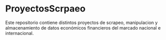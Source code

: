 # ProyectosScrpaeo
Este repositorio contiene distintos proyectos de scrapeo, manipulacion y almacenamiento de datos económicos financieros del marcado nacional e internacional.
